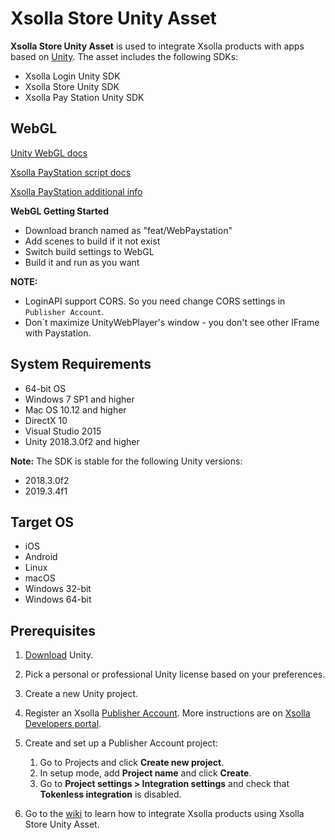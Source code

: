 # Xsolla Store Unity Asset

**Xsolla Store Unity Asset** is used to integrate Xsolla products with apps based on [Unity](https://unity.com/). The asset includes the following SDKs:

* Xsolla Login Unity SDK
* Xsolla Store Unity SDK
* Xsolla Pay Station Unity SDK

## WebGL

[Unity WebGL docs](https://docs.unity3d.com/Manual/webgl-interactingwithbrowserscripting.html)

[Xsolla PayStation script docs](https://developers.xsolla.com/doc/pay-station/#guides_pay_station_pay_station_embed)

[Xsolla PayStation additional info](https://developers.xsolla.com/api/v2/pay-station/#api_payment_ui_events)

**WebGL Getting Started**
* Download branch named as "feat/WebPaystation"
* Add scenes to build if it not exist
* Switch build settings to WebGL
* Build it and run as you want

**NOTE:**
* LoginAPI support CORS. So you need change CORS settings in `Publisher Account`.
* Don`t maximize UnityWebPlayer's window - you don't see other IFrame with Paystation.

## System Requirements

* 64-bit OS
* Windows 7 SP1 and higher
* Mac OS 10.12 and higher
* DirectX 10
* Visual Studio 2015
* Unity 2018.3.0f2 and higher

**Note:** The SDK is stable for the following Unity versions:
* 2018.3.0f2
* 2019.3.4f1

## Target OS
* iOS
* Android
* Linux
* macOS
* Windows 32-bit
* Windows 64-bit

## Prerequisites

1. [Download](https://store.unity.com/download) Unity.
2. Pick a personal or professional Unity license based on your preferences.
3. Create a new Unity project.
4. Register an Xsolla [Publisher Account](https://publisher.xsolla.com/signup?store_type=sdk). More instructions are on [Xsolla Developers portal](https://developers.xsolla.com/sdk/game-engines/unity/).
5. Create and set up a Publisher Account project:
    1. Go to Projects and click **Create new project**.
    2. In setup mode, add **Project name** and click **Create**.
    3. Go to **Project settings > Integration settings** and check that **Tokenless integration** is disabled.

6. Go to the [wiki](https://github.com/xsolla/store-unity-sdk/wiki) to learn how to integrate Xsolla products using Xsolla Store Unity Asset. 
